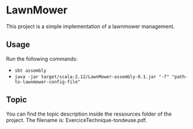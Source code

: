 # LawnMower
This project is a simple implementation of a lawnmower management.

## Usage
Run the following commands:
* `sbt assembly`
* `java -jar target/scala-2.12/LawnMower-assembly-0.1.jar "-f" "path-to-lawnmower-config-file"`

## Topic
You can find the topic description inside the ressources folder of the project. The filename is: ExerciceTechnique-tondeuse.pdf.
